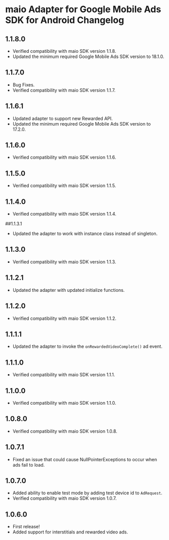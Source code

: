 # maio Adapter for Google Mobile Ads SDK for Android Changelog

## 1.1.8.0
- Verified compatibility with maio SDK version 1.1.8.
- Updated the minimum required Google Mobile Ads SDK version to 18.1.0.

## 1.1.7.0
- Bug Fixes.
- Verified compatibility with maio SDK version 1.1.7.

## 1.1.6.1
- Updated adapter to support new Rewarded API.
- Updated the minimum required Google Mobile Ads SDK version to 17.2.0.

## 1.1.6.0
- Verified compatibility with maio SDK version 1.1.6.

## 1.1.5.0
- Verified compatibility with maio SDK version 1.1.5.

## 1.1.4.0
- Verified compatibility with maio SDK version 1.1.4.

##1.1.3.1
- Updated the adapter to work with instance class instead of singleton.

## 1.1.3.0
- Verified compatibility with maio SDK version 1.1.3.

## 1.1.2.1
- Updated the adapter with updated initialize functions.

## 1.1.2.0
- Verified compatibility with maio SDK version 1.1.2.

## 1.1.1.1
- Updated the adapter to invoke the `onRewardedVideoComplete()` ad event.

## 1.1.1.0
- Verified compatibility with maio SDK version 1.1.1.

## 1.1.0.0
- Verified compatibility with maio SDK version 1.1.0.

## 1.0.8.0
- Verified compatibility with maio SDK version 1.0.8.

## 1.0.7.1
- Fixed an issue that could cause NullPointerExceptions to occur when ads fail
  to load.

## 1.0.7.0
- Added ability to enable test mode by adding test device id to `AdRequest`.
- Verified compatibility with maio SDK version 1.0.7.

## 1.0.6.0
- First release!
- Added support for interstitials and rewarded video ads.
